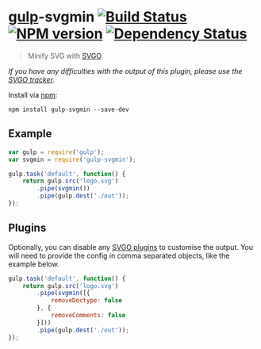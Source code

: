 # [gulp](https://github.com/wearefractal/gulp)-svgmin [![Build Status](https://travis-ci.org/ben-eb/gulp-svgmin.png?branch=master)](https://travis-ci.org/ben-eb/gulp-svgmin) [![NPM version](https://badge.fury.io/js/gulp-svgmin.png)](http://badge.fury.io/js/gulp-svgmin) [![Dependency Status](https://gemnasium.com/ben-eb/gulp-svgmin.png)](https://gemnasium.com/ben-eb/gulp-svgmin)

> Minify SVG with [SVGO](https://github.com/svg/svgo).

*If you have any difficulties with the output of this plugin, please use the [SVGO tracker](https://github.com/svg/svgo/issues).*

Install via [npm](https://npmjs.org/package/gulp-svgmin):

```
npm install gulp-svgmin --save-dev
```

## Example

```js
var gulp = require('gulp');
var svgmin = require('gulp-svgmin');

gulp.task('default', function() {
    return gulp.src('logo.svg')
        .pipe(svgmin())
        .pipe(gulp.dest('./out'));
});
```

## Plugins

Optionally, you can disable any [SVGO plugins](https://github.com/svg/svgo/tree/master/plugins) to customise the output. You will need to provide the config in comma separated objects, like the example below.

```js
gulp.task('default', function() {
    return gulp.src('logo.svg')
        .pipe(svgmin([{
            removeDoctype: false
        }, {
            removeComments: false
        }]))
        .pipe(gulp.dest('./out'));
});
```
